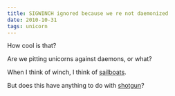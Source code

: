 ```yaml
---
title: SIGWINCH ignored because we re not daemonized
date: 2010-10-31
tags: unicorn
---
```

How cool is that?

Are we pitting unicorns against daemons, or what?

When I think of winch, I think of [sailboats](http://www.informedsailing.com/blog/).

But does this have anything to do with [shotgun](http://github.com/rtomayko/shotgun)?

